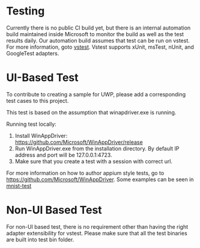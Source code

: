 # Testing

Currently there is no public CI build yet, but there is an internal automation build maintained inside Microsoft 
to monitor the build as well as the test results daily. Our automation build assumes that test can be run on vstest.
For more information, goto [vstest](https://github.com/Microsoft/vstest). Vstest supports xUnit, msTest, nUnit, and GoogleTest adapters. 

# UI-Based Test

To contribute to creating a sample for UWP, please add a corresponding test cases to this project. 

This test is based on the assumption that winapdriver.exe is running.

Running test locally:

1. Install WinAppDriver: https://github.com/Microsoft/WinAppDriver/release
2. Run WinAppDriver.exe from the installation directory. By default IP address and port will be 127.0.0.1:4723.
3. Make sure that you create a test with a session with correct url. 

For more information on how to author appium style tests, go to https://github.com/Microsoft/WinAppDriver.
Some examples can be seen in [mnist-test](SamplesTest\MnistTest.cs)

# Non-UI Based Test

For non-UI based test, there is no requirement other than having the right adapter extensibility for vstest. Please make sure that all the 
test binaries are built into test bin folder.